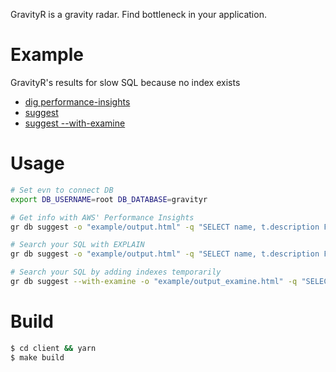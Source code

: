 GravityR is a gravity radar. Find bottleneck in your application.

# Example
GravityR's results for slow SQL because no index exists

* [dig performance-insights](https://htmlpreview.github.io/?https://github.com/mrasu/GravityR/blob/main/example/performance-insights.html)
* [suggest](https://htmlpreview.github.io/?https://github.com/mrasu/GravityR/blob/main/example/output.html)
* [suggest --with-examine](https://htmlpreview.github.io/?https://github.com/mrasu/GravityR/blob/main/example/output_examine.html)

# Usage
```sh
# Set evn to connect DB
export DB_USERNAME=root DB_DATABASE=gravityr

# Get info with AWS' Performance Insights
gr db suggest -o "example/output.html" -q "SELECT name, t.description FROM users INNER JOIN todos AS t ON users.id = t.user_id WHERE users.name = 'foo'"

# Search your SQL with EXPLAIN
gr db suggest -o "example/output.html" -q "SELECT name, t.description FROM users INNER JOIN todos AS t ON users.id = t.user_id WHERE users.name = 'foo'"

# Search your SQL by adding indexes temporarily
gr db suggest --with-examine -o "example/output_examine.html" -q "SELECT name, t.description FROM users INNER JOIN todos AS t ON users.id = t.user_id WHERE users.name = 'foo'"
```

# Build
```sh
$ cd client && yarn
$ make build
```
